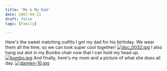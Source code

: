 ```yaml
---
title: 'Me & My Dad'
date: 2007-09-21
draft: false
tags: [Family]

---
```


Here's the sweet matching outfits I got my dad for his birthday. We wear them all the time, so we can look super cool together! [![dsc_0032.jpg](http://family.chrisenns.com/wp3/wp-content/uploads/2007/09/dsc_0032.jpg)](http://family.chrisenns.com/wp3/wp-content/uploads/2007/09/dsc_0032.jpg "dsc_0032.jpg") I also hang out alot in my Bumbo chair now that I can hold my head up. [![bumbo.jpg](http://family.chrisenns.com/wp3/wp-content/uploads/2007/09/bumbo.jpg)](http://family.chrisenns.com/wp3/wp-content/uploads/2007/09/bumbo.jpg "bumbo.jpg") And finally, here's my mom and a picture of what she does all day. [![damien-10.jpg](http://family.chrisenns.com/wp3/wp-content/uploads/2007/09/damien-10.jpg)](http://family.chrisenns.com/wp3/wp-content/uploads/2007/09/damien-10.jpg "damien-10.jpg")